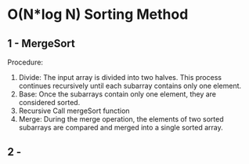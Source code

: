 # O(N*log N) Sorting Method

## 1 - MergeSort
Procedure:
1. Divide: The input array is divided into two halves. This process continues recursively until each subarray contains 
only one element.
2. Base: Once the subarrays contain only one element, they are considered sorted. 
3. Recursive Call mergeSort function
4. Merge: During the merge operation, the elements of two sorted subarrays are compared and merged into a single sorted array.


## 2 - 